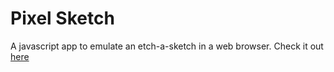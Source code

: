 # Pixel Sketch

A javascript app to emulate an etch-a-sketch in a web browser. Check it out [here](https://ericliiit.github.io/odin-projects/Pixel-Sketch)
